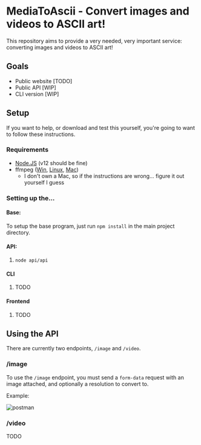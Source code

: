 # MediaToAscii - Convert images and videos to ASCII art!

This repository aims to provide a very needed, very important service: converting images and videos to ASCII art!

## Goals

* Public website [TODO]
* Public API [WIP]
* CLI version [WIP]

## Setup

If you want to help, or download and test this yourself, you're going to want to follow these instructions.

### Requirements

* [Node.JS](https://nodejs.org/en/) (v12 should be fine)
* ffmpeg ([Win](https://windowsloop.com/install-ffmpeg-windows-10/), [Linux](https://www.ostechnix.com/install-ffmpeg-linux/), [Mac](https://sites.duke.edu/ddmc/2013/12/30/install-ffmpeg-on-a-mac/))
  * I don't own a Mac, so if the instructions are wrong... figure it out yourself I guess

### Setting up the...

#### Base:

To setup the base program, just run `npm install` in the main project directory.

#### API:

1. `node api/api`

#### CLI

1. TODO

#### Frontend

1. TODO

## Using the API

There are currently two endpoints, `/image` and `/video`.

### /image
To use the `/image` endpoint, you must send a `form-data` request with an image attached, and optionally a resolution to convert to.

Example:

![postman](https://i.paste.pics/5a00b4edf2b8f6ff3020ec21da21bdb5.png?trs=7c74ea5877599d9b712bc0a138239b8f75236e1ccae520c4cb95ae3fa4bf98ff)

### /video

TODO
